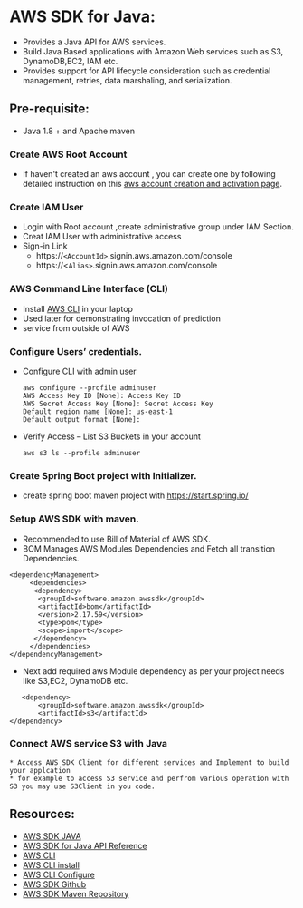 # AWS SDK for Java:
* Provides a Java API for AWS services.
* Build Java Based applications with Amazon Web services such as S3, DynamoDB,EC2, IAM etc.
* Provides support for API lifecycle consideration such as credential management, retries, data marshaling, and serialization.

## Pre-requisite: 
  * Java 1.8 + and Apache maven
### Create AWS Root Account
  * If haven't created an aws account , you can create one by following detailed instruction on this [aws account creation and activation page](https://aws.amazon.com/premiumsupport/knowledge-center/create-and-activate-aws-account/).
### Create IAM User
 * Login with Root account ,create administrative group under IAM Section. 
 * Creat IAM User with administrative access
 * Sign-in Link
   * https://`<AccountId>`.signin.aws.amazon.com/console
   * https://<`Alias>`.signin.aws.amazon.com/console

### AWS Command Line Interface (CLI)
 * Install [AWS CLI](https://docs.aws.amazon.com/cli/latest/userguide/getting-started-install.html) in your laptop
 * Used later for demonstrating invocation of prediction 
 * service from outside of AWS

### Configure Users’ credentials.
 * Configure CLI with admin user
   ```
   aws configure --profile adminuser
   AWS Access Key ID [None]: Access Key ID
   AWS Secret Access Key [None]: Secret Access Key
   Default region name [None]: us-east-1
   Default output format [None]:
   ```
 * Verify Access – List S3 Buckets in your account
   ```
   aws s3 ls --profile adminuser
   ```
### Create Spring Boot project with Initializer.
  * create spring boot maven project with https://start.spring.io/
### Setup AWS SDK with maven.
 * Recommended to use Bill of Material of AWS SDK. 
 * BOM Manages AWS Modules Dependencies and Fetch all transition Dependencies.
 ```
 <dependencyManagement>
	  <dependencies>
	   <dependency>
	    <groupId>software.amazon.awssdk</groupId>
	    <artifactId>bom</artifactId>
	    <version>2.17.59</version>
	    <type>pom</type>
	    <scope>import</scope>
	   </dependency>
	  </dependencies>
 </dependencyManagement>

 ```
 * Next add required aws Module dependency as per your project needs like S3,EC2, DynamoDB etc.

 ```
	<dependency>
	    <groupId>software.amazon.awssdk</groupId>
	    <artifactId>s3</artifactId>
 </dependency>
 ```
### Connect AWS service S3 with Java
	* Access AWS SDK Client for different services and Implement to build your applcation
	* for example to access S3 service and perfrom various operation with S3 you may use S3Client in you code.

## Resources:
  * [AWS SDK JAVA](https://aws.amazon.com/sdk-for-java/)
  * [AWS SDK for Java API Reference](https://sdk.amazonaws.com/java/api/latest/)
  * [AWS CLI](https://aws.amazon.com/cli/)
  * [AWS CLI install](https://docs.aws.amazon.com/cli/latest/userguide/install-cliv2-windows.html)
  * [AWS CLI Configure](https://docs.aws.amazon.com/cli/latest/userguide/cli-configure-quickstart.html)
  * [AWS SDK Github](https://github.com/aws/aws-sdk-java-v2/#using-the-sdk)
  * [AWS SDK Maven Repository](https://mvnrepository.com/artifact/software.amazon.awssdk/) 
